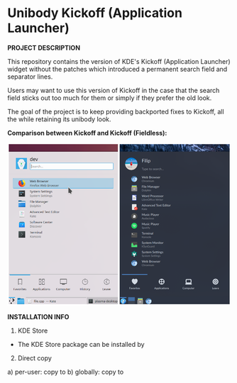 # Unibody Kickoff (Application Launcher)

**PROJECT DESCRIPTION**

This repository contains the version of KDE's Kickoff (Application Launcher) widget without the patches which introduced a permanent search field and separator lines.

Users may want to use this version of Kickoff in the case that the search field sticks out too much for them or simply if they prefer the old look. 

The goal of the project is to keep providing backported fixes to Kickoff, all the while retaining its unibody look.

**Comparison between Kickoff and Kickoff (Fieldless):**

<img src="UnibodyKickoffPreview.png">

**INSTALLATION INFO**

1) KDE Store

- The KDE Store package can be installed by

2) Direct copy

a) per-user: copy to 
b) globally: copy to 
